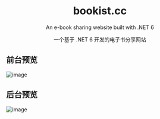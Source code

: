 <h1 align="center">bookist.cc</h1>

<div align="center">

An e-book sharing website built with .NET 6

一个基于 .NET 6 开发的电子书分享网站

</div>

## 前台预览

![image](https://user-images.githubusercontent.com/5000396/154002521-89f77f72-682d-4d34-8b1f-6ee24445b59c.png)

## 后台预览

![image](https://user-images.githubusercontent.com/5000396/154002728-df998dc4-ebfa-4f92-a3ce-60d9df025f43.png)
